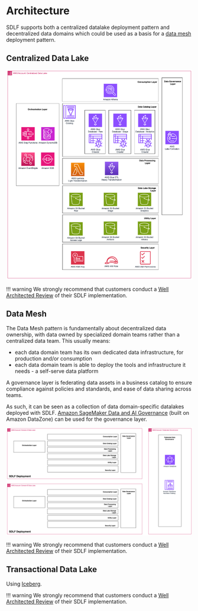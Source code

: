 # Architecture

SDLF supports both a centralized datalake deployment pattern and decentralized data domains which could be used as a basis for a [data mesh](https://aws.amazon.com/what-is/data-mesh/) deployment pattern.

## Centralized Data Lake

![Centralized Data Lake Architecture](_static/sdlf-architecture-datalake.png)

!!! warning
    We strongly recommend that customers conduct a [Well Architected Review](https://aws.amazon.com/architecture/well-architected/) of their SDLF implementation.

## Data Mesh

The Data Mesh pattern is fundamentally about decentralized data ownership, with data owned by specialized domain teams rather than a centralized data team. This usually means:

- each data domain team has its own dedicated data infrastructure, for production and/or consumption
- each data domain team is able to deploy the tools and infrastructure it needs - a self-serve data platform

A governance layer is federating data assets in a business catalog to ensure compliance against policies and standards, and ease of data sharing across teams.

As such, it can be seen as a collection of data domain-specific datalakes deployed with SDLF. [Amazon SageMaker Data and AI Governance](https://aws.amazon.com/sagemaker/data-ai-governance/) (built on Amazon DataZone) can be used for the governance layer.

![Data Mesh Architecture](_static/sdlf-architecture-datamesh.png)

!!! warning
    We strongly recommend that customers conduct a [Well Architected Review](https://aws.amazon.com/architecture/well-architected/) of their SDLF implementation.

## Transactional Data Lake

Using [Iceberg](https://docs.aws.amazon.com/prescriptive-guidance/latest/apache-iceberg-on-aws/introduction.html).

!!! warning
    We strongly recommend that customers conduct a [Well Architected Review](https://aws.amazon.com/architecture/well-architected/) of their SDLF implementation.
